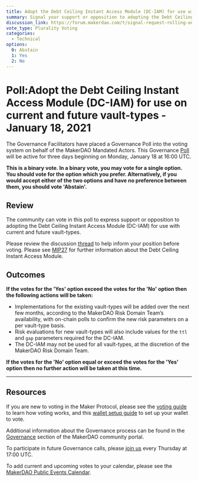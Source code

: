 ```yaml
---
title: Adopt the Debt Ceiling Instant Access Module (DC-IAM) for use with current and future vault-types - January 18, 2021
summary: Signal your support or opposition to adopting the Debt Ceiling Instant Access Module (DC-IAM) for use with current and future vault types
discussion_link: https://forum.makerdao.com/t/signal-request-rolling-out-the-debt-ceiling-instant-access-module-dc-iam/6008
vote_type: Plurality Voting
categories:
  - Technical
options:
  0: Abstain
  1: Yes
  2: No
---
```


# Poll:Adopt the Debt Ceiling Instant Access Module (DC-IAM) for use on current and future vault-types - January 18, 2021

The Governance Facilitators have placed a Governance Poll into the voting system on behalf of the MakerDAO Mandated Actors. This Governance [Poll](https://community-development.makerdao.com/en/learn/governance/on-chain-gov) will be active for three days beginning on Monday, January 18 at 16:00 UTC.

**This is a binary vote. In a binary vote, you may vote for a single option. You should vote for the option which you prefer. Alternatively, if you would accept either of the two options and have no preference between them, you should vote 'Abstain'.**

## Review

The community can vote in this poll to express support or opposition to adopting the Debt Ceiling Instant Access Module (DC-IAM) for use with current and future vault-types.

Please review the discussion [thread](https://forum.makerdao.com/t/signal-request-rolling-out-the-debt-ceiling-instant-access-module-dc-iam/6008) to help inform your position before voting. Please see [MIP27](https://forum.makerdao.com/t/mip27-debt-ceiling-instant-access-module/4625/1) for further information about the Debt Ceiling Instant Access Module.

## Outcomes

**If the votes for the 'Yes' option exceed the votes for the 'No' option then the following actions will be taken:**

- Implementations for the existing vault-types will be added over the next few months, according to the MakerDAO Risk Domain Team’s availability, with on-chain polls to confirm the new risk parameters on a per vault-type basis.
- Risk evaluations for new vault-types will also include values for the `ttl` and `gap` parameters required for the DC-IAM.
- The DC-IAM may not be used for all vault-types, at the discretion of the MakerDAO Risk Domain Team.

**If the votes for the 'No' option equal or exceed the votes for the 'Yes' option then no further action will be taken at this time.**

---

## Resources

If you are new to voting in the Maker Protocol, please see the [voting guide](https://community-development.makerdao.com/en/learn/governance/how-voting-works/) to learn how voting works, and this [wallet setup guide](https://community-development.makerdao.com/en/learn/governance/voting-setup/) to set up your wallet to vote.

Additional information about the Governance process can be found in the [Governance](https://community-development.makerdao.com/en/learn/governance) section of the MakerDAO community portal.

To participate in future Governance calls, please [join us](https://github.com/makerdao/community/tree/master/governance/governance-and-risk-meetings) every Thursday at 17:00 UTC.

To add current and upcoming votes to your calendar, please see the [MakerDAO Public Events Calendar](https://calendar.google.com/calendar/embed?src=makerdao.com_3efhm2ghipksegl009ktniomdk%40group.calendar.google.com&ctz=UTC&mode=week&showCalendars=0&showPrint=0).
